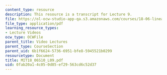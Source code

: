 ```yaml
---
content_type: resource
description: This resource is a transcript for Lecture 9.
file: https://ol-ocw-studio-app-qa.s3.amazonaws.com/courses/18-06-linear-algebra-spring-2010/0fab20a14c050d85ef29563cd6c52d37_MIT18_06S10_L09.pdf
file_type: application/pdf
learning_resource_types:
- Lecture Videos
ocw_type: OCWFile
parent_title: Video Lectures
parent_type: CourseSection
parent_uid: 6b1f6624-5736-6951-bfe8-5945521b0299
resourcetype: Document
title: MIT18_06S10_L09.pdf
uid: 0fab20a1-4c05-0d85-ef29-563cd6c52d37
---
```

